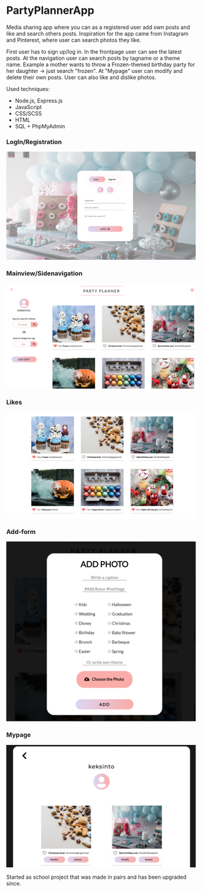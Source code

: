 <h1>PartyPlannerApp</h1>

Media sharing app where you can as a registered user add own posts and like and search others posts. 
Inspiration for the app came from Instagram and Pinterest, where user can search photos they like.

First user has to sign up/log in. In the frontpage user can see the latest posts. At the navigation user can search posts by tagname or a theme name. Example a mother wants to throw a Frozen-themed birthday party for her daughter -> just search "frozen". 
At "Mypage" user can modify and delete their own posts. User can also like and dislike photos.

Used techniques:
- Node.js, Express.js 
- JavaScript
- CSS/SCSS
- HTML
- SQL + PhpMyAdmin

<h3>LogIn/Registration</h3>
<img src="images/login.png">

<h3>Mainview/Sidenavigation</h3>
<img src="images/front.png">

<h3>Likes</h3>
<img src="images/likes.png">

<h3>Add-form</h3>
<img src="images/add.png">

<h3>Mypage</h3>
<img src="images/mypage.png">





Started as school project that was made in pairs and has been upgraded since. 
